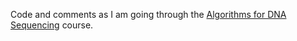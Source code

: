 Code and comments as I am going through the [Algorithms for DNA Sequencing](https://www.coursera.org/learn/dna-sequencing?specialization=genomic-data-science) course.